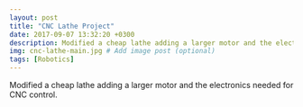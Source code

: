 ```yaml
---
layout: post
title: "CNC Lathe Project"
date: 2017-09-07 13:32:20 +0300
description: Modified a cheap lathe adding a larger motor and the electronics needed for CNC control.  # Add post description (optional)
img: cnc-lathe-main.jpg # Add image post (optional)
tags: [Robotics]
---
```


Modified a cheap lathe adding a larger motor and the electronics needed for CNC control.